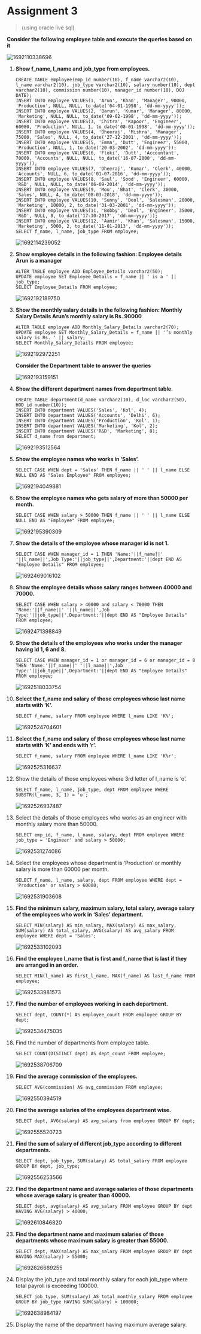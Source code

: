 # Assignment 3

> (using oracle live sql)

**Consider the following employee table and execute the queries based on it**

![1692110338696](https://github.com/GodPhoenix2003/SEM-5/assets/100948753/a92de91f-ff1e-4db5-ab94-b1e2c17e0073)


1. **Show f_name, l_name and job_type from employees.**

   ```
   CREATE TABLE employee(emp_id number(10), f_name varchar2(10), l_name varchar2(10), job_type varchar2(10), salary number(10), dept varchar2(10), commission number(10), manager_id number(10), DOJ DATE);
   INSERT INTO employee VALUES(1, 'Arun', 'Khan', 'Manager', 90000, 'Production', NULL, NULL, to_date('04-01-1998', 'dd-mm-yyyy'));
   INSERT INTO employee VALUES(2, 'Barun', 'Kumar', 'Manager', 80000, 'Marketing', NULL, NULL, to_date('09-02-1998', 'dd-mm-yyyy'));
   INSERT INTO employee VALUES(3, 'Chitra', 'Kapoor', 'Engineer', 60000, 'Production', NULL, 1, to_date('08-01-1998', 'dd-mm-yyyy'));
   INSERT INTO employee VALUES(4, 'Dheeraj', 'Mishra', 'Manager', 75000, 'Sales', NULL, 4, to_date('27-12-2001', 'dd-mm-yyyy'));
   INSERT INTO employee VALUES(5, 'Emma', 'Dutt', 'Engineer', 55000, 'Production', NULL, 1, to_date('20-03-2002', 'dd-mm-yyyy'));
   INSERT INTO employee VALUES(6, 'Floki', 'Dutt', 'Accountant', 70000, 'Accounts', NULL, NULL, to_date('16-07-2000', 'dd-mm-yyyy'));
   INSERT INTO employee VALUES(7, 'Dheeraj', 'Kumar', 'Clerk', 40000, 'Accounts', NULL, 6, to_date('01-07-2016', 'dd-mm-yyyy'));
   INSERT INTO employee VALUES(8, 'Saul', 'Sood', 'Engineer', 60000, 'R&D', NULL, NULL, to_date('06-09-2014', 'dd-mm-yyyy'));
   INSERT INTO employee VALUES(9, 'Mou', 'Bhat', 'Clerk', 30000, 'Sales', NULL, 4, to_date('08-03-2018', 'dd-mm-yyyy'));
   INSERT INTO employee VALUES(10, 'Sunny', 'Deol', 'Salesman', 20000, 'Marketing', 10000, 2, to_date('31-03-2001', 'dd-mm-yyyy'));
   INSERT INTO employee VALUES(11, 'Bobby', 'Deol', 'Engineer', 35000, 'R&D', NULL, 8, to_date('17-10-2017', 'dd-mm-yyyy'));
   INSERT INTO employee VALUES(12, 'Aamir', 'Khan', 'Salesman', 15000, 'Marketing', 5000, 2, to_date('11-01-2013', 'dd-mm-yyyy'));
   SELECT f_name, l_name, job_type FROM employee;
   ```
   ![1692114239052](https://github.com/GodPhoenix2003/SEM-5/assets/100948753/80ba8648-5961-473f-a5d5-841f63c6e05d)

2. **Show employee details in the following fashion:
   Employee details
   Arun is a manager**

   ```
   ALTER TABLE employee ADD Employee_Details varchar2(50);
   UPDATE employee SET Employee_Details = f_name || ' is a ' || job_type;
   SELECT Employee_Details FROM employee;
   ```
   ![1692192189750](https://github.com/GodPhoenix2003/SEM-5/assets/100948753/77036c99-2a69-4701-902a-ccb059274bfd)

3. **Show the monthly salary details in the following fashion:
   Monthly Salary Details
   Arun’s monthly salary is Rs. 90000**

   ```
   ALTER TABLE employee ADD Monthly_Salary_Details varchar2(70);
   UPDATE employee SET Monthly_Salary_Details = f_name || '’s monthly salary is Rs. ' || salary;
   SELECT Monthly_Salary_Details FROM employee;
   ```
   
   ![1692192972251](https://github.com/GodPhoenix2003/SEM-5/assets/100948753/e07bd506-f0df-4592-9e63-3f3942e370ad)

   **Consider the Department table to answer the queries**

   ![1692193159151](https://github.com/GodPhoenix2003/SEM-5/assets/100948753/066e3b43-1a4a-49c5-ae68-16d635029c47)

4. **Show the different department names from department table.**

   ```
   CREATE TABLE department(d_name varchar2(10), d_loc varchar2(50), HOD_id number(10));
   INSERT INTO department VALUES('Sales', 'Kol', 4);
   INSERT INTO department VALUES('Accounts', 'Delhi', 6);
   INSERT INTO department VALUES('Production', 'Kol', 1);
   INSERT INTO department VALUES('Marketing', 'Kol', 2);
   INSERT INTO department VALUES('R&D', 'Marketing', 8);
   SELECT d_name from department;
   ```
   ![1692193512564](https://github.com/GodPhoenix2003/SEM-5/assets/100948753/0ac5528d-cfce-445f-899f-bd8e043ca46e)

5. **Show the employee names who works in ‘Sales’.**

   ```
   SELECT CASE WHEN dept = 'Sales' THEN f_name || ' ' || l_name ELSE NULL END AS "Sales Employee" FROM employee;
   ```
   ![1692194049881](https://github.com/GodPhoenix2003/SEM-5/assets/100948753/2e418d5d-cfcc-4b83-b2e3-72f62e150d0a)

6. **Show the employee names who gets salary of more than 50000 per month.**

   ```
   SELECT CASE WHEN salary > 50000 THEN f_name || ' ' || l_name ELSE NULL END AS "Employee" FROM employee;
   ```
   ![1692195390309](https://github.com/GodPhoenix2003/SEM-5/assets/100948753/8b8aaf5f-b62e-410d-8f43-c057aff7a9a9)

7. **Show the details of the employee whose manager id is not 1.**

   ```
   SELECT CASE WHEN manager_id = 1 THEN 'Name:'||f_name||' '||l_name||',Job Type:'||job_type||',Department:'||dept END AS "Employee Details" FROM employee;
   ```
   ![1692469016102](https://github.com/GodPhoenix2003/SEM-5/assets/100948753/fce5ab2a-d611-4b80-be76-5bfa5a0c4bd0)

8. **Show the employee details whose salary ranges between 40000 and 70000.**

   ```
   SELECT CASE WHEN salary > 40000 and salary < 70000 THEN 'Name:'||f_name||' '||l_name||',Job Type:'||job_type||',Department:'||dept END AS "Employee Details" FROM employee;
   ```
   ![1692471398849](https://github.com/GodPhoenix2003/SEM-5/assets/100948753/587b049d-28c4-4ca9-b801-09cdaf8b531c)

9. **Show the details of the employees who works under the manager having id 1, 6 and 8.**

   ```
   SELECT CASE WHEN manager_id = 1 or manager_id = 6 or manager_id = 8 THEN 'Name:'||f_name||' '||l_name||',Job Type:'||job_type||',Department:'||dept END AS "Employee Details" FROM employee;
   ```
   ![1692518033754](https://github.com/GodPhoenix2003/SEM-5/assets/100948753/3ef5e97a-a422-4f32-aaa4-54956081e573)

10. **Select the f_name and salary of those employees whose last name starts with ‘K’.**

    ```
    SELECT f_name, salary FROM employee WHERE l_name LIKE 'K%';
    ```
    ![1692524704601](https://github.com/GodPhoenix2003/SEM-5/assets/100948753/4d0b1de9-1545-4e8c-926e-5e8d8e3da425)

11. **Select the f_name and salary of those employees whose last name starts with ‘K’ and ends with ‘r’.**

    ```
    SELECT f_name, salary FROM employee WHERE l_name LIKE 'K%r';
    ```
    ![1692525316637](https://github.com/GodPhoenix2003/SEM-5/assets/100948753/5cf7360e-0a99-4d87-8032-e255cb24918e)

12. Show the details of those employees where 3rd letter of l_name is ‘o’.

    ```
    SELECT f_name, l_name, job_type, dept FROM employee WHERE SUBSTR(l_name, 3, 1) = 'o';
    ```
    ![1692526937487](https://github.com/GodPhoenix2003/SEM-5/assets/100948753/b01b44b3-6400-443a-a46b-aecd2289638e)

13. Select the details of those employees who works as an engineer with monthly salary more than 50000.

    ```
    SELECT emp_id, f_name, l_name, salary, dept FROM employee WHERE job_type = 'Engineer' and salary > 50000;
    ```
    ![1692531274086](https://github.com/GodPhoenix2003/SEM-5/assets/100948753/e0a59f5d-08e5-429b-9fa4-e4f380f10701)

14. Select the employees whose department is ‘Production’ or monthly salary is more than 60000 per month.

    ```
    SELECT f_name, l_name, salary, dept FROM employee WHERE dept = 'Production' or salary > 60000;
    ```
    ![1692531903608](https://github.com/GodPhoenix2003/SEM-5/assets/100948753/061086b6-6da7-4cda-8616-d42f78b2f31b)

15. **Find the minimum salary, maximum salary, total salary, average salary of the employees who work in ‘Sales’ department.**

    ```
    SELECT MIN(salary) AS min_salary, MAX(salary) AS max_salary, SUM(salary) AS total_salary, AVG(salary) AS avg_salary FROM employee WHERE dept = 'Sales';
    ```
    ![1692533102093](https://github.com/GodPhoenix2003/SEM-5/assets/100948753/8f1520e5-ea6b-46ec-83e6-c741db17f62f)

16. **Find the employee l_name that is first and f_name that is last if they are arranged in an order.**

    ```
    SELECT MIN(l_name) AS first_l_name, MAX(f_name) AS last_f_name FROM employee;
    ```
    ![1692533981573](https://github.com/GodPhoenix2003/SEM-5/assets/100948753/d8703931-3e29-491a-91ed-6e729b14ca92)

17. **Find the number of employees working in each department.**

    ```
    SELECT dept, COUNT(*) AS employee_count FROM employee GROUP BY dept;
    ```
    ![1692534475035](https://github.com/GodPhoenix2003/SEM-5/assets/100948753/6cea1614-292c-4543-aee1-7389eaf3f883)

18. Find the number of departments from employee table.

    ```
    SELECT COUNT(DISTINCT dept) AS dept_count FROM employee;
    ```
    ![1692538706709](https://github.com/GodPhoenix2003/SEM-5/assets/100948753/ad890048-6e20-4d9b-bede-dca45ea2ed66)

19. **Find the average commission of the employees.**

    ```
    SELECT AVG(commission) AS avg_commission FROM employee;
    ```
    ![1692550394519](https://github.com/GodPhoenix2003/SEM-5/assets/100948753/5dbce812-0a87-437a-a548-5121166bc7a9)

20. **Find the average salaries of the employees department wise.**

    ```
    SELECT dept, AVG(salary) AS avg_salary from employee GROUP BY dept;
    ```
    ![1692555520723](https://github.com/GodPhoenix2003/SEM-5/assets/100948753/76bfc627-cc9b-479c-93ec-3b2d0a6c6373)

21. **Find the sum of salary of different job_type according to different departments.**

    ```
    SELECT dept, job_type, SUM(salary) AS total_salary FROM employee GROUP BY dept, job_type;
    ```
    ![1692556253566](https://github.com/GodPhoenix2003/SEM-5/assets/100948753/e358507b-11ac-47e4-a071-0f94b063424c)

22. **Find the department name and average salaries of those departments whose average salary is greater than 40000.**

    ```
    SELECT dept, avg(salary) AS avg_salary FROM employee GROUP BY dept HAVING AVG(salary) > 40000;
    ```
    ![1692610846820](https://github.com/GodPhoenix2003/SEM-5/assets/100948753/f22ac975-49ef-401b-85e4-659f07bd7665)

23. **Find the department name and maximum salaries of those departments whose maximum salary is greater than 55000.**

    ```
    SELECT dept, MAX(salary) AS max_salary FROM employee GROUP BY dept HAVING MAX(salary) > 55000;
    ```
    ![1692626689255](https://github.com/GodPhoenix2003/SEM-5/assets/100948753/d35cb759-fc4f-480f-9ed5-dfb9149ec7da)

24. Display the job_type and total monthly salary for each job_type where total payroll is exceeding 100000.

    ```
    SELECT job_type, SUM(salary) AS total_monthly_salary FROM employee GROUP BY job_type HAVING SUM(salary) > 100000;
    ```
    ![1692638984197](https://github.com/GodPhoenix2003/SEM-5/assets/100948753/323cb357-ef0e-4fa8-8cd5-071f57f78db4)

25. Display the name of the department having maximum average salary.

